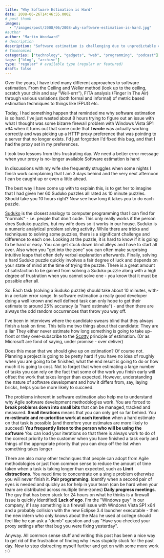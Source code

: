 ```yaml
---
title: "Why Software Estimation is Hard"
date: 2008-06-26T14:46:55.000Z
# post thumb
images:
  - "/images/post/2008/06/2008-why-software-estimation-is-hard.jpg"
#author
author: "Martin Woodward"
# description
description: "Software estimation is challenging due to unpredictable complexities, similar to the varying difficulty of Sudoku puzzles."
# Taxonomies
categories: ["technology", "gadgets", "web", "programming", "podcast"]
tags: ["blog", "archive"]
type: "regular" # available type (regular or featured)
draft: false
---
```


Over the years, I have tried many different approaches to software estimation. From the Ceiling and Weller method (look up to the ceiling, scratch your chin and say "Well-errr"), FITA analysis (Finger In The Air) through various variations (both formal and informal) of metric based estimation techniques to things like IFPUG etc.

Today, I had something happen that reminded me why software estimation is so hard. I've just wasted about 8 hours trying to figure out an issue with what I thought was some bizarre firewall problem with Windows Vista SP1 x64 when it turns out that some code that **I wrote** was actually working correctly and was picking up a HTTP proxy preference that was pointing to a server that no longer exists. I'd just forgotten I'd fixed this bug, and that I had the proxy set in my preferences.

I took two lessons from this frustrating day. We need a better error message when your proxy is no-longer available Software estimation is hard

In discussions with my wife she frequently struggles when some nights I finish work complaining that I am 3 days behind and the very next afternoon I can be caught up or even a little ahead.

The best way I have come up with to explain this, is to get her to imagine that I had given her 60 Suduko puzzles all rated as 10 minute puzzles. Should take you 10 hours right? Now see how long it takes you to do each puzzle.

[Suduko](http://en.wikipedia.org/wiki/Suduko) is the closest analogy to computer programming that I can find for "normals" - i.e. people that don't code. This only really works if the person does Suduko puzzles, but my wife does so it works in our house. Suduko is a numeric analytical problem solving activity. While there are tricks and techniques to solving some puzzles, there is a significant challenge and difference to each one. Looking at the puzzle, it is hard to know if it is going to be hard or easy. You can get stuck down blind alleys and have to start all over. Also when you "get into the zone" you can often make surprising intuitive leaps that often defy verbal explanation afterwards. Finally, solving a hard Suduko puzzle quickly involves a fair degree of luck and depends on your state of mind at the time of trying the puzzle. There is a great amount of satisfaction to be gained from solving a Suduko puzzle along with a high degree of frustration when you cannot solve one - you know that it must be possible after all.

So. Each task (solving a Suduko puzzle) should take about 10 minutes, with-in a certain error range. In software estimation a really good developer doing a well known and well defined task can only hope to get their estimate to around 25% accuracy (a "hard estimate") - and then there are always the odd random occurrences that throw you way off.

I've been in interviews where the candidate swears blind that they always finish a task on time. This tells me two things about that candidate: They are a liar They either never estimate how long something is going to take up-front or they over-subscribe to the [Scotty](http://en.wikipedia.org/wiki/Montgomery_Scott) principle of estimation. (Or as Microsoft are fond of saying, under promise - over deliver)

Does this mean that we should give up on estimation? Of course not. Planning a project is going to be pretty hard if you have no idea of roughly when you are going to be finished, what the end result is going to do or how much it is going to cost. Not to forget that when estimating a large number of tasks you can rely on the fact that some of the work you finish early will offset the work that takes longer than expected. However, understanding the nature of software development and how it differs from, say, laying bricks, helps you be more likely to succeed.

The problems inherent in software estimation also help me to understand why Agile software development methodologies work. You are forced to **break problems down into small bits** that can be managed, tracked and measured. **Small iterations** means that you can only get so far behind. You **re-estimate and re-prioritise work at each iteration** when a hard estimate on that task is possible (and therefore your estimates are more likely to succeed) **You frequently listen **to the person who will be** using the software** You can load your iterations so that there is always work to do of the correct priority to the customer when you have finished a task early and things of the appropriate priority that you can drop off the list when something takes longer

There are also many other techniques that people can adopt from Agile methodologies or just from common sense to reduce the amount of time taken when a task is taking longer than expected, such as **Limit distractions.** You need time to concentrate on a single problem otherwise you will never finish it. **Pair programming**. Identify when a second pair of eyes is needed and quickly as for help in your team (can be hard when your team are distributed across multiple time-zones) **Daily progress meetings**. The guy that has been stuck for 24 hours on what he thinks is a firewall issue is quickly identified) **Lack of ego**. I'm the "Windows guy" in our company, if I say something is a firewall issue with Windows Vista SP1 x64 and a probably collision with the new Eclipse 3.4 launcher executable - then the new intern who only knows about the Mac he used at college should feel like he can ask a "dumb" question and say "Have you checked your proxy settings after that bug you were fixing yesterday".

Anyway. All common sense stuff and writing this post has been a nice way to get rid of the frustration of finding why I was stupidly stuck for the past day. Now to stop distracting myself further and get on with some more work :-)
